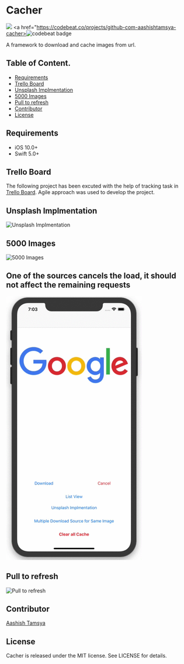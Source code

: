 # Cacher

<a href="https://travis-ci.org/aashishtamsya/Cacher"><img src="https://img.shields.io/travis/aashishtamsya/Cacher/master.svg"></a>
<a href="https://codebeat.co/projects/github-com-aashishtamsya-cacher><img alt="codebeat badge" src="https://codebeat.co/assets/svg/badges/A-398b39-669406e9e1b136187b91af587d4092b0160370f271f66a651f444b990c2730e9.svg" /></a>

A framework to download and cache images from url.

## Table of Content.

 - [Requirements](#requirements)
 - [Trello Board](#trello-board)
 - [Unsplash Implmentation](#unsplash-implmentation)
 - [5000 Images](#5000-images)
 - [Pull to refresh](#pull-to-refresh)
 - [Contributor](#contributor)
 - [License](#license)

 
## Requirements

 - iOS 10.0+
 - Swift 5.0+
 
## Trello Board

The following project has been excuted with the help of tracking task in [Trello Board](https://trello.com/b/MILJtosG). Agile approach was used to develop the project.


## Unsplash Implmentation

![Unsplash Implmentation](/Resources/Unsplash_Demo.gif)

## 5000 Images

![5000 Images](/Resources/5000_Images.gif)

## One of the sources cancels the load, it should not affect the remaining requests

![One of the sources cancels the load, it should not affect the remaining requests](/Resources/Cancel_Not_Affect_Remaining.gif)

## Pull to refresh

![Pull to refresh](/Resources/Pull_To_Refresh.gif)

## Contributor

[Aashish Tamsya](https://www.aashishtamsya.com)

## License

Cacher is released under the MIT license. See LICENSE for details.
